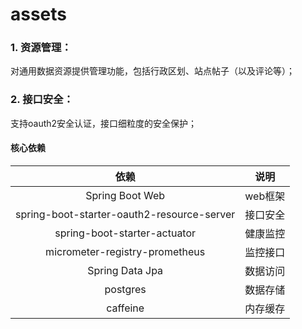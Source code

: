 # assets

### 1. 资源管理：

对通用数据资源提供管理功能，包括行政区划、站点帖子（以及评论等）；

### 2. 接口安全：

支持oauth2安全认证，接口细粒度的安全保护；

#### 核心依赖

|                     依赖                     |  说明   |
|:------------------------------------------:|:-----:|
|              Spring Boot Web               | web框架 |
| spring-boot-starter-oauth2-resource-server | 接口安全  |
|        spring-boot-starter-actuator        | 健康监控  |
|       micrometer-registry-prometheus       | 监控接口  |
|              Spring Data Jpa               | 数据访问  |
|                  postgres                  | 数据存储  |
|                  caffeine                  | 内存缓存  |
